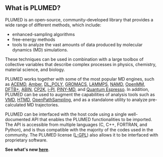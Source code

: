 What is PLUMED?
-----------------------------
<div class="snow"></div>
<div class="snow"></div>
<div class="snow"></div>
<div class="snow"></div>
<div class="snow"></div>
<div class="snow"></div>
<div class="snow"></div>
<div class="snow"></div>
<div class="snow"></div>
<div class="snow"></div>
<div class="snow"></div>
<div class="snow"></div>
<div class="snow"></div>
<div class="snow"></div>
<div class="snow"></div>
<div class="snow"></div>
<div class="snow"></div>
<div class="snow"></div>
<div class="snow"></div>
<div class="snow"></div>
<div class="snow"></div>
<div class="snow"></div>
<div class="snow"></div>
<div class="snow"></div>
<div class="snow"></div>
<div class="snow"></div>
<div class="snow"></div>
<div class="snow"></div>
<div class="snow"></div>
<div class="snow"></div>
<div class="snow"></div>
<div class="snow"></div>
<div class="snow"></div>
<div class="snow"></div>
<div class="snow"></div>
<div class="snow"></div>
<div class="snow"></div>
<div class="snow"></div>
<div class="snow"></div>
<div class="snow"></div>
<div class="snow"></div>
<div class="snow"></div>
<div class="snow"></div>
<div class="snow"></div>
<div class="snow"></div>
<div class="snow"></div>
<div class="snow"></div>
<div class="snow"></div>
<div class="snow"></div>
<div class="snow"></div>
<div class="snow"></div>
<div class="snow"></div>
<div class="snow"></div>
<div class="snow"></div>
<div class="snow"></div>
<div class="snow"></div>
<div class="snow"></div>
<div class="snow"></div>
<div class="snow"></div>
<div class="snow"></div>
<div class="snow"></div>
<div class="snow"></div>
<div class="snow"></div>
<div class="snow"></div>
<div class="snow"></div>
<div class="snow"></div>
<div class="snow"></div>
<div class="snow"></div>
<div class="snow"></div>
<div class="snow"></div>
<div class="snow"></div>
<div class="snow"></div>
<div class="snow"></div>
<div class="snow"></div>
<div class="snow"></div>
<div class="snow"></div>
<div class="snow"></div>
<div class="snow"></div>
<div class="snow"></div>
<div class="snow"></div>
<div class="snow"></div>
<div class="snow"></div>
<div class="snow"></div>
<div class="snow"></div>
<div class="snow"></div>
<div class="snow"></div>
<div class="snow"></div>
<div class="snow"></div>
<div class="snow"></div>
<div class="snow"></div>
<div class="snow"></div>
<div class="snow"></div>
<div class="snow"></div>
<div class="snow"></div>
<div class="snow"></div>
<div class="snow"></div>
<div class="snow"></div>
<div class="snow"></div>
<div class="snow"></div>
<div class="snow"></div>
<div class="snow"></div>
<div class="snow"></div>
<div class="snow"></div>
<div class="snow"></div>
<div class="snow"></div>
<div class="snow"></div>
<div class="snow"></div>
<div class="snow"></div>
<div class="snow"></div>
<div class="snow"></div>
<div class="snow"></div>
<div class="snow"></div>
<div class="snow"></div>
<div class="snow"></div>
<div class="snow"></div>
<div class="snow"></div>
<div class="snow"></div>
<div class="snow"></div>
<div class="snow"></div>
<div class="snow"></div>
<div class="snow"></div>
<div class="snow"></div>
<div class="snow"></div>
<div class="snow"></div>
<div class="snow"></div>
<div class="snow"></div>
<div class="snow"></div>
<div class="snow"></div>
<div class="snow"></div>
<div class="snow"></div>
<div class="snow"></div>
<div class="snow"></div>
<div class="snow"></div>
<div class="snow"></div>
<div class="snow"></div>
<div class="snow"></div>
<div class="snow"></div>
<div class="snow"></div>
<div class="snow"></div>
<div class="snow"></div>
<div class="snow"></div>
<div class="snow"></div>
<div class="snow"></div>
<div class="snow"></div>
<div class="snow"></div>
<div class="snow"></div>
<div class="snow"></div>
<div class="snow"></div>
<div class="snow"></div>
<div class="snow"></div>
<div class="snow"></div>
<div class="snow"></div>
<div class="snow"></div>
<div class="snow"></div>
<div class="snow"></div>
<div class="snow"></div>
<div class="snow"></div>
<div class="snow"></div>
<div class="snow"></div>
<div class="snow"></div>
<div class="snow"></div>
<div class="snow"></div>
<div class="snow"></div>
<div class="snow"></div>
<div class="snow"></div>
<div class="snow"></div>
<div class="snow"></div>
<div class="snow"></div>
<div class="snow"></div>
<div class="snow"></div>
<div class="snow"></div>
<div class="snow"></div>
<div class="snow"></div>
<div class="snow"></div>
<div class="snow"></div>
<div class="snow"></div>
<div class="snow"></div>
<div class="snow"></div>
<div class="snow"></div>
<div class="snow"></div>
<div class="snow"></div>
<div class="snow"></div>
<div class="snow"></div>
<div class="snow"></div>
<div class="snow"></div>
<div class="snow"></div>
<div class="snow"></div>
<div class="snow"></div>
<div class="snow"></div>
<div class="snow"></div>
<div class="snow"></div>
<div class="snow"></div>
<div class="snow"></div>
<div class="snow"></div>
<div class="snow"></div>
<div class="snow"></div>
<div class="snow"></div>
<div class="snow"></div>
<div class="snow"></div>
<div class="snow"></div>

PLUMED is an open-source, community-developed library that provides a wide range of different methods, which include:

* enhanced-sampling algorithms
* free-energy methods
* tools to analyze the vast amounts of data produced by molecular dynamics (MD) simulations.

These techniques can be used in combination with a large toolbox of collective variables that describe complex processes in physics, chemistry, material science, and biology. 

PLUMED works together with some of the most popular MD engines, such as [ACEMD](https://www.acellera.com/products/molecular-dynamics-software-gpu-acemd/), [Amber](http://ambermd.org), [DL_POLY](https://www.scd.stfc.ac.uk/Pages/DL_POLY.aspx), [GROMACS](http://www.gromacs.org), [LAMMPS](https://lammps.sandia.gov), [NAMD](http://www.ks.uiuc.edu/Research/namd/), [OpenMM](http://openmm.org), [DFTB+](https://www.dftbplus.org), [ABIN](https://github.com/PHOTOX/ABIN), [CP2K](https://www.cp2k.org), [i-PI](http://ipi-code.org), [PINY-MD](https://github.com/TuckermanGroup/PINY), and [Quantum Espresso](https://www.quantum-espresso.org). In addition, PLUMED can be used to augment the capabilities of analysis tools such as [VMD](https://www.ks.uiuc.edu/Research/vmd/), [HTMD](https://www.htmd.org), [OpenPathSampling](http://openpathsampling.org/latest/), and as a standalone utility to analyze pre-calculated MD trajectories.

PLUMED can be interfaced with the host code using a single well-documented API that enables the PLUMED functionalities to be imported. The API is accessible from multiple languages (C, C++, FORTRAN, and Python), and is thus compatible with the majority of the codes used in the community. The PLUMED license ([L-GPL](https://www.gnu.org/copyleft/lesser.html)) also allows it to be interfaced with proprietary software.

**See what's new [here](/news.html)**.
